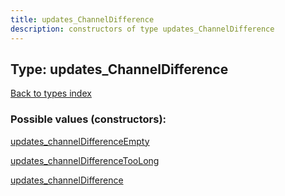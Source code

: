 ```yaml
---
title: updates_ChannelDifference
description: constructors of type updates_ChannelDifference
---
```

## Type: updates\_ChannelDifference  
[Back to types index](index.md)



### Possible values (constructors):

[updates\_channelDifferenceEmpty](../constructors/updates_channelDifferenceEmpty.md)  

[updates\_channelDifferenceTooLong](../constructors/updates_channelDifferenceTooLong.md)  

[updates\_channelDifference](../constructors/updates_channelDifference.md)  

